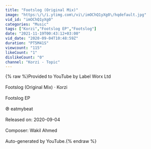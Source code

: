 ```yaml
---
title: "Footslog (Original Mix)"
image: "https:\/\/i.ytimg.com\/vi\/imOChQ1yXg0\/hqdefault.jpg"
vid_id: "imOChQ1yXg0"
categories: "Music"
tags: ["Korzi","Footslog EP","Footslog"]
date: "2021-11-19T00:43:12+03:00"
vid_date: "2020-09-04T10:48:59Z"
duration: "PT5M41S"
viewcount: "115"
likeCount: "1"
dislikeCount: "0"
channel: "Korzi - Topic"
---
```

{% raw %}Provided to YouTube by Label Worx Ltd<br /><br />Footslog (Original Mix) · Korzi<br /><br />Footslog EP<br /><br />℗ eatmybeat<br /><br />Released on: 2020-09-04<br /><br />Composer: Wakil Ahmed<br /><br />Auto-generated by YouTube.{% endraw %}
